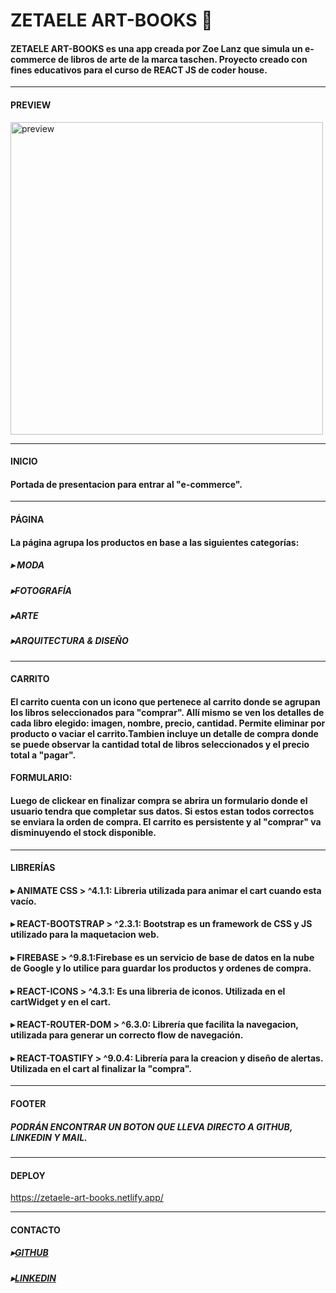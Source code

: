 # ZETAELE ART-BOOKS 📔

#### ZETAELE ART-BOOKS es una app creada por Zoe Lanz que simula un e-commerce de libros de arte de la marca taschen. Proyecto creado con fines educativos para el curso de REACT JS de coder house.

---

#### PREVIEW

<img wid src="videos\ZETAELE-_-ARTBOOKS-Google-Chrome-2022-06-16-18-39-41.gif" alt="preview" width="500"></img>

---

#### INICIO

#### Portada de presentacion para entrar al "e-commerce".

---

#### PÁGINA

#### La página agrupa los productos en base a las siguientes categorías:

##### ▸ MODA

##### ▸FOTOGRAFÍA

##### ▸ARTE

##### ▸ARQUITECTURA & DISEÑO

---

#### CARRITO

#### El carrito cuenta con un icono que pertenece al carrito donde se agrupan los libros seleccionados para "comprar". Allí mismo se ven los detalles de cada libro elegido: imagen, nombre, precio, cantidad. Permite eliminar por producto o vaciar el carrito.Tambien incluye un detalle de compra donde se puede observar la cantidad total de libros seleccionados y el precio total a "pagar".

#### FORMULARIO:

#### Luego de clickear en finalizar compra se abrira un formulario donde el usuario tendra que completar sus datos. Si estos estan todos correctos se enviara la orden de compra. El carrito es persistente y al "comprar" va disminuyendo el stock disponible.

---

#### LIBRERÍAS

#### ▸ ANIMATE CSS > ^4.1.1: Libreria utilizada para animar el cart cuando esta vacío.

#### ▸ REACT-BOOTSTRAP > ^2.3.1: Bootstrap es un framework de CSS y JS utilizado para la maquetacion web.

#### ▸ FIREBASE > ^9.8.1:Firebase es un servicio de base de datos en la nube de Google y lo utilice para guardar los productos y ordenes de compra.

#### ▸ REACT-ICONS > ^4.3.1: Es una libreria de iconos. Utilizada en el cartWidget y en el cart.

#### ▸ REACT-ROUTER-DOM > ^6.3.0: Librería que facilita la navegacion, utilizada para generar un correcto flow de navegación.

#### ▸ REACT-TOASTIFY > ^9.0.4: Librería para la creacion y diseño de alertas. Utilizada en el cart al finalizar la "compra".

---

#### FOOTER

##### PODRÁN ENCONTRAR UN BOTON QUE LLEVA DIRECTO A GITHUB, LINKEDIN Y MAIL.

---

#### DEPLOY

https://zetaele-art-books.netlify.app/

---

#### CONTACTO

##### ▸[GITHUB](https://github.com/zoelanz)

##### ▸[LINKEDIN](https://www.linkedin.com/in/zoe-lanz/)

